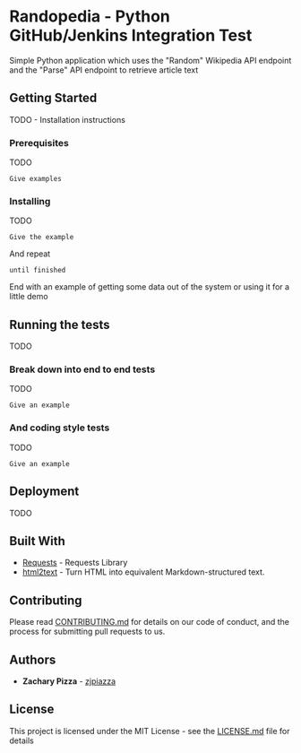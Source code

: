 # Randopedia - Python GitHub/Jenkins Integration Test

Simple Python application which uses the "Random" Wikipedia API endpoint and the "Parse" API endpoint to retrieve article text

## Getting Started

TODO - Installation instructions

### Prerequisites

TODO

```
Give examples
```

### Installing

TODO

```
Give the example
```

And repeat

```
until finished
```

End with an example of getting some data out of the system or using it for a little demo

## Running the tests

TODO

### Break down into end to end tests

TODO

```
Give an example
```

### And coding style tests

TODO

```
Give an example
```

## Deployment

TODO

## Built With

* [Requests](https://github.com/psf/requests) - Requests Library
* [html2text](https://github.com/Alir3z4/html2text/) - Turn HTML into equivalent Markdown-structured text.

## Contributing

Please read [CONTRIBUTING.md](https://gist.github.com/PurpleBooth/b24679402957c63ec426) for details on our code of conduct, and the process for submitting pull requests to us.

## Authors

* **Zachary Pizza** - [zjpiazza](https://github.com/zjpiazza)

## License

This project is licensed under the MIT License - see the [LICENSE.md](LICENSE.md) file for details
